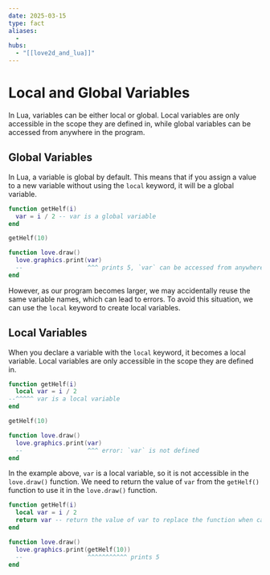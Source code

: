 ```yaml
---
date: 2025-03-15
type: fact
aliases:
  -
hubs:
  - "[[love2d_and_lua]]"
---
```


# Local and Global Variables

In Lua, variables can be either local or global. Local variables are only accessible in the scope they are defined in, while global variables can be accessed from anywhere in the program.

## Global Variables

In Lua, a variable is global by default. This means that if you assign a value to a new variable without using the `local` keyword, it will be a global variable.

```lua
function getHelf(i)
  var = i / 2 -- var is a global variable
end

getHelf(10)

function love.draw()
  love.graphics.print(var)
  --                  ^^^ prints 5, `var` can be accessed from anywhere
end
```

However, as our program becomes larger, we may accidentally reuse the same variable names, which can lead to errors. To avoid this situation, we can use the `local` keyword to create local variables.


## Local Variables

When you declare a variable with the `local` keyword, it becomes a local variable. Local variables are only accessible in the scope they are defined in.

```lua
function getHelf(i)
  local var = i / 2
--^^^^^ var is a local variable
end

getHelf(10)

function love.draw()
  love.graphics.print(var)
  --                  ^^^ error: `var` is not defined
end
```

In the example above, `var` is a local variable, so it is not accessible in the `love.draw()` function. We need to return the value of `var` from the `getHelf()` function to use it in the `love.draw()` function.

```lua
function getHelf(i)
  local var = i / 2
  return var -- return the value of var to replace the function when called
end

function love.draw()
  love.graphics.print(getHelf(10))
  --                  ^^^^^^^^^^^ prints 5
end
```

